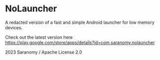 # NoLauncher
A redacted version of a fast and simple Android launcher for low memory devices.

Check out the latest version here
https://play.google.com/store/apps/details?id=com.saranomy.nolauncher

2023 Saranomy / Apache License 2.0
